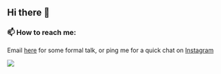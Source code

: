 ## Hi there 👋

### 📫 How to reach me:

<p>Email <a href="mailto:kevalnavadiya39@gmail.com">here</a> for some formal talk, or ping me for a quick chat on <a href="https://www.instagram.com/ig_kk007">Instagram</a>
</p>
<img src='https://github-readme-stats.vercel.app/api?username=kk-007&&show_icons=true&title_color=000000&icon_color=000000&text_color=000000&bg_color=ffffff'/>
<!--
**kk-007/kk-007** is a ✨ _special_ ✨ repository because its `README.md` (this file) appears on your GitHub profile.

Here are some ideas to get you started:

- 🔭 I’m currently working on ...
- 🌱 I’m currently learning ...
- 👯 I’m looking to collaborate on ...
- 🤔 I’m looking for help with ...
- 💬 Ask me about ...
- 📫 How to reach me: ...
- 😄 Pronouns: ...
- ⚡ Fun fact: ...
  -->
